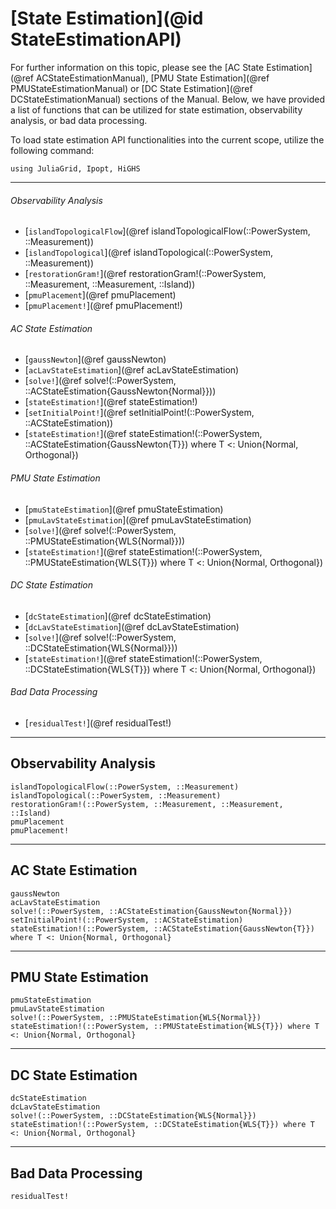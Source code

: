 # [State Estimation](@id StateEstimationAPI)
For further information on this topic, please see the [AC State Estimation](@ref ACStateEstimationManual), [PMU State Estimation](@ref PMUStateEstimationManual) or [DC State Estimation](@ref DCStateEstimationManual) sections of the Manual. Below, we have provided a list of functions that can be utilized for state estimation, observability analysis, or bad data processing.

To load state estimation API functionalities into the current scope, utilize the following command:
```@example LoadApi
using JuliaGrid, Ipopt, HiGHS
```

---

###### Observability Analysis
* [`islandTopologicalFlow`](@ref islandTopologicalFlow(::PowerSystem, ::Measurement))
* [`islandTopological`](@ref islandTopological(::PowerSystem, ::Measurement))
* [`restorationGram!`](@ref restorationGram!(::PowerSystem, ::Measurement, ::Measurement, ::Island))
* [`pmuPlacement`](@ref pmuPlacement)
* [`pmuPlacement!`](@ref pmuPlacement!)

###### AC State Estimation
* [`gaussNewton`](@ref gaussNewton)
* [`acLavStateEstimation`](@ref acLavStateEstimation)
* [`solve!`](@ref solve!(::PowerSystem, ::ACStateEstimation{GaussNewton{Normal}}))
* [`stateEstimation!`](@ref stateEstimation!)
* [`setInitialPoint!`](@ref setInitialPoint!(::PowerSystem, ::ACStateEstimation))
* [`stateEstimation!`](@ref stateEstimation!(::PowerSystem, ::ACStateEstimation{GaussNewton{T}}) where T <: Union{Normal, Orthogonal})

###### PMU State Estimation
* [`pmuStateEstimation`](@ref pmuStateEstimation)
* [`pmuLavStateEstimation`](@ref pmuLavStateEstimation)
* [`solve!`](@ref solve!(::PowerSystem, ::PMUStateEstimation{WLS{Normal}}))
* [`stateEstimation!`](@ref stateEstimation!(::PowerSystem, ::PMUStateEstimation{WLS{T}}) where T <: Union{Normal, Orthogonal})

###### DC State Estimation
* [`dcStateEstimation`](@ref dcStateEstimation)
* [`dcLavStateEstimation`](@ref dcLavStateEstimation)
* [`solve!`](@ref solve!(::PowerSystem, ::DCStateEstimation{WLS{Normal}}))
* [`stateEstimation!`](@ref stateEstimation!(::PowerSystem, ::DCStateEstimation{WLS{T}}) where T <: Union{Normal, Orthogonal})

###### Bad Data Processing
* [`residualTest!`](@ref residualTest!)

---

## Observability Analysis
```@docs
islandTopologicalFlow(::PowerSystem, ::Measurement)
islandTopological(::PowerSystem, ::Measurement)
restorationGram!(::PowerSystem, ::Measurement, ::Measurement, ::Island)
pmuPlacement
pmuPlacement!
```

---

## AC State Estimation
```@docs
gaussNewton
acLavStateEstimation
solve!(::PowerSystem, ::ACStateEstimation{GaussNewton{Normal}})
setInitialPoint!(::PowerSystem, ::ACStateEstimation)
stateEstimation!(::PowerSystem, ::ACStateEstimation{GaussNewton{T}}) where T <: Union{Normal, Orthogonal}
```

---

## PMU State Estimation
```@docs
pmuStateEstimation
pmuLavStateEstimation
solve!(::PowerSystem, ::PMUStateEstimation{WLS{Normal}})
stateEstimation!(::PowerSystem, ::PMUStateEstimation{WLS{T}}) where T <: Union{Normal, Orthogonal}
```

---

## DC State Estimation
```@docs
dcStateEstimation
dcLavStateEstimation
solve!(::PowerSystem, ::DCStateEstimation{WLS{Normal}})
stateEstimation!(::PowerSystem, ::DCStateEstimation{WLS{T}}) where T <: Union{Normal, Orthogonal}
```

---

## Bad Data Processing
```@docs
residualTest!
```